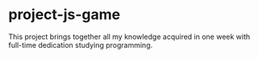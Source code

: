 # project-js-game
This project brings together all my knowledge acquired in one week with full-time dedication studying programming.
